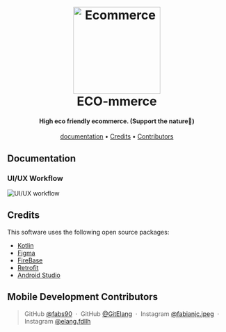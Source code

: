 
<h1 align="center">
  <br>
  <a href="https://github.com/fabs90/ECO-mmerce"><img src="https://i.ibb.co.com/3YDsvx2/logo-eco-tp.png" alt="Ecommerce" width="200"></a>
  <br>
  ECO-mmerce
  <br>
</h1>

<h4 align="center">High eco friendly ecommerce. (Support the nature🍃)</h4>

<p align="center">
  <a href="#documentation">documentation</a> •
  <a href="#credits">Credits</a> •
  <a href="#mobile-development-contributors">Contributors</a>
</p>

[//]: # (![screenshot]&#40;https://raw.githubusercontent.com/amitmerchant1990/electron-markdownify/master/app/img/markdownify.gif&#41;)

## Documentation
<h3>UI/UX Workflow</h3>
<img src="https://i.ibb.co.com/PtLYf39/ECO-mmerce-Flow-Screen-drawio-1.png" alt="UI/UX workflow">

## Credits

This software uses the following open source packages:


- [Kotlin](https://kotlinlang.org/)
- [Figma](https://www.figma.com/)
- [FireBase](https://firebase.google.com/)
- [Retrofit](https://square.github.io/retrofit/)
- [Android Studio](https://developer.android.com/studio)


## Mobile Development Contributors

> GitHub [@fabs90](https://github.com/fabs90) &nbsp;&middot;&nbsp; GitHub [@GitElang](https://github.com/GitElang) &nbsp;&middot;&nbsp;
> Instagram [@fabianjc.jpeg](https://www.instagram.com/fabianjc.jpeg/) &nbsp;&middot;&nbsp; Instagram [@elang.fdllh](https://www.instagram.com/elang,fdllh/) 


